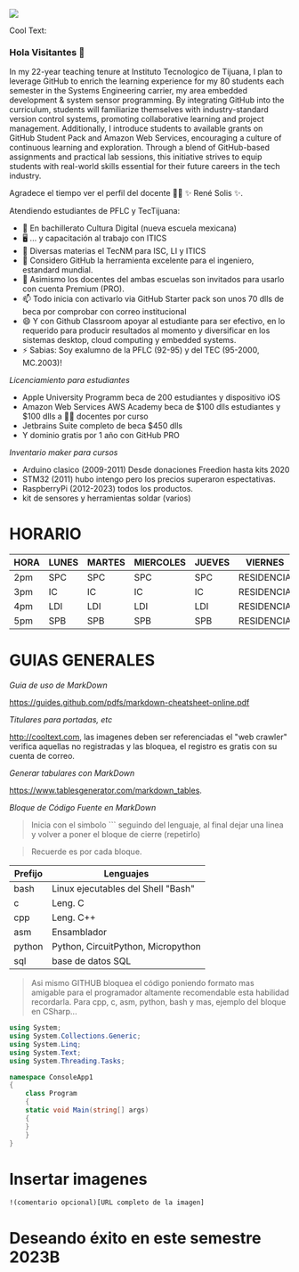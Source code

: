 ![](https://images.cooltext.com/5508510.png)

<a href="http://cooltext.com" target="_top"><img src="https://cooltext.com/images/ct_pixel.gif" width="80" height="15" alt="Cool Text: Logo and Graphics Generator" border="0" /></a>


### Hola Visitantes 👋

In my 22-year teaching tenure at Instituto Tecnologico de Tijuana, I plan to leverage GitHub to enrich the learning experience for my 80 students each semester in the Systems Engineering carrier, my area embedded development & system sensor programming. By integrating GitHub into the curriculum, students will familiarize themselves with industry-standard version control systems, promoting collaborative learning and project management. Additionally, I introduce students to available grants on GitHub Student Pack and Amazon Web Services, encouraging a culture of continuous learning and exploration. Through a blend of GitHub-based assignments and practical lab sessions, this initiative strives to equip students with real-world skills essential for their future careers in the tech industry.

Agradece el tiempo  ver el perfil del docente 👨‍🏫 ✨ René Solis ✨.

Atendiendo estudiantes de PFLC y TecTijuana:

- 🔭 En bachillerato  Cultura Digital (nueva escuela mexicana) 
- 🖥 ... y capacitación al trabajo con ITICS
- 📲 Diversas materias el TecNM para ISC, LI y ITICS
- 🤔 Considero GitHub la herramienta excelente para el ingeniero, estandard mundial.
- 💬 Asimismo los docentes del ambas escuelas son invitados para usarlo con cuenta Premium (PRO).
- 📫 Todo inicia con activarlo via GitHub Starter pack son unos 70 dlls de beca por comprobar con correo institucional 
- 😄 Y con Github Classroom apoyar al estudiante para ser efectivo, en lo requerido para producir resultados al momento y diversificar en los sistemas desktop, cloud computing y embedded systems.
- ⚡ Sabias: Soy exalumno de la PFLC (92-95) y del TEC (95-2000, MC.2003)!

_Licenciamiento para estudiantes_
- Apple University Programm beca de 200 estudiantes y dispositivo iOS
- Amazon Web Services AWS Academy beca de $100 dlls estudiantes y $100 dlls a 👩‍🏫 docentes por curso
- Jetbrains Suite completo de beca $450 dlls
- Y dominio gratis por 1 año con GitHub PRO


_Inventario maker para cursos_
- Arduino clasico (2009-2011) Desde donaciones Freedion hasta kits 2020
- STM32 (2011) hubo intengo pero los precios superaron espectativas.
- RaspberryPi  (2012-2023) todos los productos.
- kit de sensores y herramientas soldar (varios)

# HORARIO
| HORA | LUNES | MARTES | MIERCOLES | JUEVES |   VIERNES   |
|------|-------|--------|-----------|--------|-------------|
| 2pm  | SPC   | SPC    | SPC       | SPC    |RESIDENCIA   |
| 3pm  | IC    | IC     | IC        | IC     |RESIDENCIA   |
| 4pm  | LDI   | LDI    | LDI       | LDI    |RESIDENCIA   |
| 5pm  | SPB   | SPB    | SPB       | SPB    |RESIDENCIA   |

# GUIAS GENERALES

_Guia de uso de MarkDown_

https://guides.github.com/pdfs/markdown-cheatsheet-online.pdf

_Titulares para portadas, etc_

http://cooltext.com, las imagenes deben ser referenciadas el "web crawler" verifica aquellas no registradas y las bloquea, el registro es gratis con su cuenta de correo.

_Generar tabulares con MarkDown_

https://www.tablesgenerator.com/markdown_tables. 

_Bloque de Código Fuente en MarkDown_

> Inicia con el simbolo ``` seguindo del lenguaje, al final dejar una linea y volver a poner el bloque de cierre (repetirlo)

> Recuerde es por cada bloque.

| Prefijo  | Lenguajes | 
|------|-------|
| bash  | Linux ejecutables del Shell "Bash"   |
| c  | Leng. C   | 
| cpp  | Leng. C++    | 
| asm  | Ensamblador   |
| python  | Python, CircuitPython, Micropython   | 
| sql  | base de datos SQL   | 


>Asi mismo GITHUB bloquea el código poniendo formato mas amigable para el programador altamente recomendable esta habilidad recordarla. Para cpp, c, asm, python, bash y mas, ejemplo del bloque en CSharp...

```csharp
using System;
using System.Collections.Generic;
using System.Linq;
using System.Text;
using System.Threading.Tasks;

namespace ConsoleApp1
{
    class Program
    {
    static void Main(string[] args)
    {
    }
    }
}
```
# Insertar imagenes 
```
!(comentario opcional)[URL completo de la imagen]
```

# Deseando éxito en este semestre 2023B

